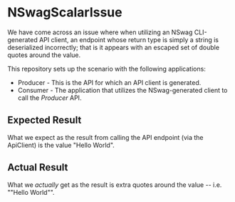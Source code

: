 # NSwagScalarIssue

We have come across an issue where when utilizing an NSwag CLI-generated API client, an endpoint whose return type is simply a string is deserialized incorrectly; that is it appears with an escaped set of double quotes around the value.

This repository sets up the scenario with the following applications:


- Producer - This is the API for which an API client is generated.
- Consumer - The application that utilizes the NSwag-generated client to call the _Producer_ API.

## Expected Result

What we expect as the result from calling the API endpoint (via the ApiClient) is the value "Hello World".

## Actual Result

What we _actually_ get as the result is extra quotes around the value -- i.e. "\"Hello World\"".